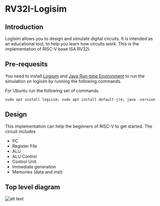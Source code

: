 # RV32I-Logisim
## Introduction
Logisim allows you to design and simulate digital circuits. It is intended as an educational tool, to help you learn how circuits work. This is the implementation of RISC-V base ISA RV32I.
## Pre-requesits
You need to install [Logisim](http://www.cburch.com/logisim/) and [Java Run-time Environment](https://ubuntu.com/tutorials/install-jre#2-installing-openjdk-jre) to run the simulation on logisim by running the following commands.  
  
  
For Ubuntu run the following set of commands.

    sudo apt install logisim; sudo apt install default-jre; java -version

## Design
This implementation can help the beginners of RISC-V to get started. The circuit includes
- PC
- Register File
- ALU
- ALU Control
- Control Unit
- Immediate generation
- Memories (data and inst)  

## Top level diagram
![alt text](https://github.com/zeeshanrafique23/RISC-V-single-cycle-core-Logisim/blob/master/Single%20Cycle%20RISC-V%20Core.png)
